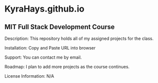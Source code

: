 # KyraHays.github.io

## MIT Full Stack Development Course

Description: This repository holds all of my assigned projects for the class.

Installation: Copy and Paste URL into browser

Support: You can contact me by email.

Roadmap: I plan to add more projects as the course continues. 

License Information: N/A